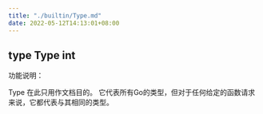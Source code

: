 ```yaml
---
title: "./builtin/Type.md"
date: 2022-05-12T14:13:01+08:00
---
```

## type Type int

功能说明：

Type 在此只用作文档目的。 它代表所有Go的类型，但对于任何给定的函数请求来说，它都代表与其相同的类型。